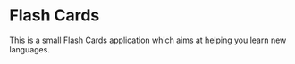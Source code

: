 # Flash Cards

This is a small Flash Cards application which aims at helping you learn new languages.